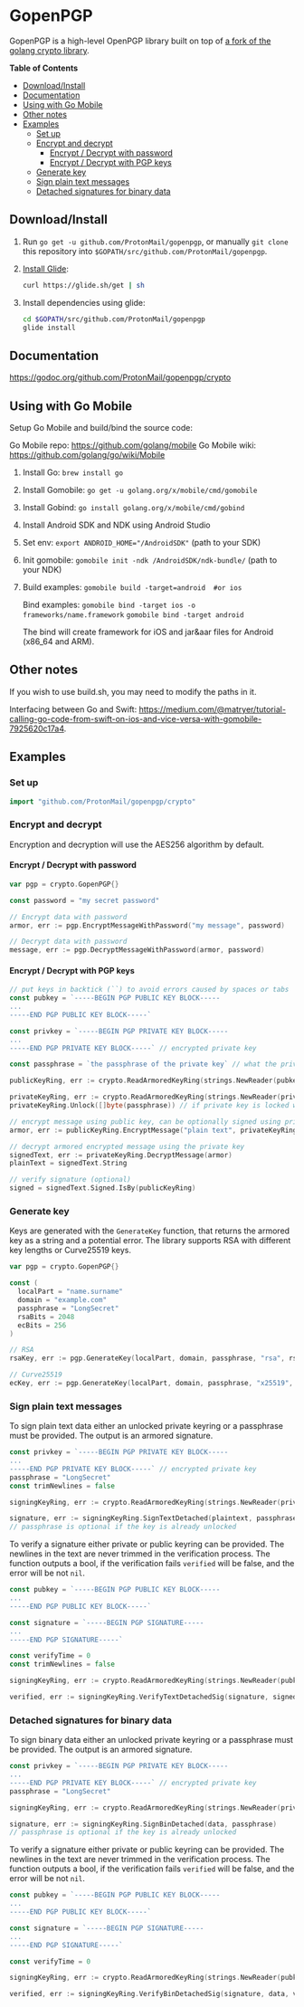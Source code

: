 # GopenPGP

GopenPGP is a high-level OpenPGP library built on top of [a fork of the golang
crypto library](https://github.com/ProtonMail/crypto).

**Table of Contents**

<!-- TOC depthFrom:2 -->

- [Download/Install](#downloadinstall)
- [Documentation](#documentation)
- [Using with Go Mobile](#using-with-go-mobile)
- [Other notes](#other-notes)
- [Examples](#examples)
    - [Set up](#set-up)
    - [Encrypt and decrypt](#encrypt-and-decrypt)
        - [Encrypt / Decrypt with password](#encrypt--decrypt-with-password)
        - [Encrypt / Decrypt with PGP keys](#encrypt--decrypt-with-pgp-keys)
    - [Generate key](#generate-key)
    - [Sign plain text messages](#sign-plain-text-messages)
    - [Detached signatures for binary data](#detached-signatures-for-binary-data)

<!-- /TOC -->

## Download/Install

1. Run `go get -u github.com/ProtonMail/gopenpgp`, or manually `git clone` this
   repository into `$GOPATH/src/github.com/ProtonMail/gopenpgp`.

2. [Install Glide](https://github.com/Masterminds/glide#install):

   ```bash
   curl https://glide.sh/get | sh
   ```

3. Install dependencies using glide:

   ```bash
   cd $GOPATH/src/github.com/ProtonMail/gopenpgp
   glide install
   ```

## Documentation

https://godoc.org/github.com/ProtonMail/gopenpgp/crypto

## Using with Go Mobile

Setup Go Mobile and build/bind the source code:

Go Mobile repo: https://github.com/golang/mobile
Go Mobile wiki: https://github.com/golang/go/wiki/Mobile

1. Install Go: `brew install go`
2. Install Gomobile: `go get -u golang.org/x/mobile/cmd/gomobile`
3. Install Gobind: `go install golang.org/x/mobile/cmd/gobind`
4. Install Android SDK and NDK using Android Studio
5. Set env: `export ANDROID_HOME="/AndroidSDK"` (path to your SDK)
6. Init gomobile: `gomobile init -ndk /AndroidSDK/ndk-bundle/` (path to your NDK)

7. Build examples:
   `gomobile build -target=android  #or ios`

   Bind examples:
   `gomobile bind -target ios -o frameworks/name.framework`
   `gomobile bind -target android`

   The bind will create framework for iOS and jar&aar files for Android (x86_64 and ARM).

## Other notes

If you wish to use build.sh, you may need to modify the paths in it.

Interfacing between Go and Swift:
https://medium.com/@matryer/tutorial-calling-go-code-from-swift-on-ios-and-vice-versa-with-gomobile-7925620c17a4.

## Examples

### Set up

```go
import "github.com/ProtonMail/gopenpgp/crypto"
```

### Encrypt and decrypt

Encryption and decryption will use the AES256 algorithm by default.

#### Encrypt / Decrypt with password

```go
var pgp = crypto.GopenPGP{}

const password = "my secret password"

// Encrypt data with password
armor, err := pgp.EncryptMessageWithPassword("my message", password)

// Decrypt data with password
message, err := pgp.DecryptMessageWithPassword(armor, password)
```

#### Encrypt / Decrypt with PGP keys

```go
// put keys in backtick (``) to avoid errors caused by spaces or tabs
const pubkey = `-----BEGIN PGP PUBLIC KEY BLOCK-----
...
-----END PGP PUBLIC KEY BLOCK-----`

const privkey = `-----BEGIN PGP PRIVATE KEY BLOCK-----
...
-----END PGP PRIVATE KEY BLOCK-----` // encrypted private key

const passphrase = `the passphrase of the private key` // what the privKey is encrypted with

publicKeyRing, err := crypto.ReadArmoredKeyRing(strings.NewReader(pubkey))

privateKeyRing, err := crypto.ReadArmoredKeyRing(strings.NewReader(privkey))
privateKeyRing.Unlock([]byte(passphrase)) // if private key is locked with passphrase

// encrypt message using public key, can be optionally signed using private key
armor, err := publicKeyRing.EncryptMessage("plain text", privateKeyRing)

// decrypt armored encrypted message using the private key
signedText, err := privateKeyRing.DecryptMessage(armor)
plainText = signedText.String

// verify signature (optional)
signed = signedText.Signed.IsBy(publicKeyRing)
```

### Generate key

Keys are generated with the `GenerateKey` function, that returns the armored key as a string and a potential error.
The library supports RSA with different key lengths or Curve25519 keys.

```go
var pgp = crypto.GopenPGP{}

const (
  localPart = "name.surname"
  domain = "example.com"
  passphrase = "LongSecret"
  rsaBits = 2048
  ecBits = 256
)

// RSA
rsaKey, err := pgp.GenerateKey(localPart, domain, passphrase, "rsa", rsaBits)

// Curve25519
ecKey, err := pgp.GenerateKey(localPart, domain, passphrase, "x25519", ecBits)
```

### Sign plain text messages

To sign plain text data either an unlocked private keyring or a passphrase must be provided.
The output is an armored signature.

```go
const privkey = `-----BEGIN PGP PRIVATE KEY BLOCK-----
...
-----END PGP PRIVATE KEY BLOCK-----` // encrypted private key
passphrase = "LongSecret"
const trimNewlines = false

signingKeyRing, err := crypto.ReadArmoredKeyRing(strings.NewReader(privkey))

signature, err := signingKeyRing.SignTextDetached(plaintext, passphrase, trimNewlines)
// passphrase is optional if the key is already unlocked
```

To verify a signature either private or public keyring can be provided.
The newlines in the text are never trimmed in the verification process.
The function outputs a bool, if the verification fails `verified` will be false, and the error will be not `nil`.

```go
const pubkey = `-----BEGIN PGP PUBLIC KEY BLOCK-----
...
-----END PGP PUBLIC KEY BLOCK-----`

const signature = `-----BEGIN PGP SIGNATURE-----
...
-----END PGP SIGNATURE-----`

const verifyTime = 0
const trimNewlines = false

signingKeyRing, err := crypto.ReadArmoredKeyRing(strings.NewReader(pubkey))

verified, err := signingKeyRing.VerifyTextDetachedSig(signature, signedPlainText, verifyTime, trimNewlines)
```

### Detached signatures for binary data

To sign binary data either an unlocked private keyring or a passphrase must be provided.
The output is an armored signature.

```go
const privkey = `-----BEGIN PGP PRIVATE KEY BLOCK-----
...
-----END PGP PRIVATE KEY BLOCK-----` // encrypted private key
passphrase = "LongSecret"

signingKeyRing, err := crypto.ReadArmoredKeyRing(strings.NewReader(privkey))

signature, err := signingKeyRing.SignBinDetached(data, passphrase)
// passphrase is optional if the key is already unlocked
```

To verify a signature either private or public keyring can be provided.
The newlines in the text are never trimmed in the verification process.
The function outputs a bool, if the verification fails `verified` will be false, and the error will be not `nil`.

```go
const pubkey = `-----BEGIN PGP PUBLIC KEY BLOCK-----
...
-----END PGP PUBLIC KEY BLOCK-----`

const signature = `-----BEGIN PGP SIGNATURE-----
...
-----END PGP SIGNATURE-----`

const verifyTime = 0

signingKeyRing, err := crypto.ReadArmoredKeyRing(strings.NewReader(pubkey))

verified, err := signingKeyRing.VerifyBinDetachedSig(signature, data, verifyTime)
```
